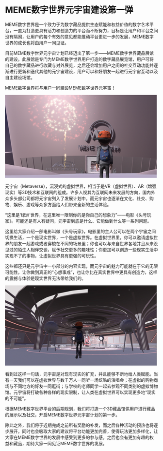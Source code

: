 # MEME数字世界元宇宙建设第一弹


MEME数字世界是一个致力于为数字藏品提供生态赋能和权益价值的数字艺术平台，一直为打造更具有活力和创造力的平台而不断努力，目标是让用户和平台之间没有隔阂，让用户的每个有效的意见都能推动平台更进一步的发展，MEME数字世界的成长也将由用户一同见证。

目前MEME数字世界元宇宙计划已经迈出了第一步——MEME数字世界藏品展馆的建设。此展馆是专门为MEME数字世界用户打造的数字藏品展览馆，用户可将自己的数字藏品进行收藏与对外展览，之后还会增加用户之间的社交互动功能并逐渐进行更新和迭代其他的元宇宙建设，用户可以和好朋友一起进行元宇宙互动以及自主建设场馆。

MEME数字世界将与用户一同建设MEME数字世界元宇宙！

![数字世界](sz.png)



元宇宙（Metaverse），沉浸式的虚拟世界，相当于是VR（虚拟世界）、AR（增强现实）等3D技术和互联网的组成。许多人视其为互联网未来发展的方向，国内外众多头部公司都将元宇宙列入了发展计划中。而元宇宙也逐渐在文化、社交、购物、娱乐、游戏等众多方面给人们带来全新的生活体验。

“这里是‘绿洲’世界，在这里唯一限制你的是你自己的想象力”——电影《头号玩家》。可能还是有人有疑问，元宇宙到底是什么、它能做到什么等一系列问题。

这里给大家介绍一部电影叫做《头号玩家》，电影里的主人公可以在两个宇宙之间切换生活，一个是现实世界，一个是虚拟世界。在虚拟世界里，你可以邀请虚拟世界的朋友一起游戏或者穿梭在不同的场景里；你也可以与来自世界各地并且从来没见过的陌生人相伴交谈，赋予社交更多的趣味性；你更加可以创造一些现实生活中实现不了的事物，让虚拟世界具有更强的可玩性。

这些都还只是元宇宙中一小部分的内容实现，而元宇宙的魅力可能就在于它的无限可能性，让你做到真正的“心想事成”，也让你比在真实世界中更具有创造力，这样的震撼与体验是现实世界无法带给我们的。

![数字世界](sj.png)



看到过这样一句话，元宇宙是对现有现实的扩充，并且能够不断地给人类赋能。当有一天我们可以在虚拟世界与数千万人一同听一场炫酷的演唱会；在虚拟的购物商场与不同地方的好友一同逛街；与学校的老师同学一起去参观不同类别的虚拟博物馆。元宇宙将打破各种各样的现实限制，让人类在虚拟世界可以实现更多地“现实的不可能”。

根据MEME数字世界平台的后期规划，我们将打造一个3D藏品馆供用户进行藏品的展示以及社交，开启MEME数字世界元宇宙计划的第一步。

除此之外，我们将于近期完成之前所有奖励的补发，而之后各种活动的预热也将逐步展开，同时也会吸取大家的建议将平台功能更加完善，使得玩法更加多样化，让大家在MEME数字世界的发展中感受到更多的参与感。之后也会有更加有趣的权益和藏品，期待大家一同见证MEME数字世界的发展。
